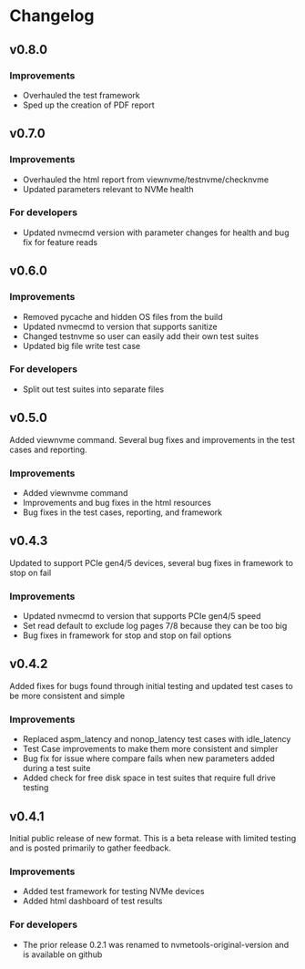 # Changelog

## v0.8.0

### Improvements
- Overhauled the test framework
- Sped up the creation of PDF report

## v0.7.0

### Improvements
- Overhauled the html report from viewnvme/testnvme/checknvme
- Updated parameters relevant to NVMe health

### For developers
- Updated nvmecmd version with parameter changes for health and bug fix for feature reads

## v0.6.0

### Improvements
- Removed pycache and hidden OS files from the build
- Updated nvmecmd to version that supports sanitize
- Changed testnvme so user can easily add their own test suites
- Updated big file write test case

### For developers
- Split out test suites into separate files

## v0.5.0

 Added viewnvme command.  Several bug fixes and improvements in the test cases and reporting.

### Improvements
- Added viewnvme command
- Improvements and bug fixes in the html resources
- Bug fixes in the test cases, reporting, and framework


## v0.4.3

 Updated to support PCIe gen4/5 devices, several bug fixes in framework to stop on fail

### Improvements
- Updated nvmecmd to version that supports PCIe gen4/5 speed
- Set read default to exclude log pages 7/8 because they can be too big
- Bug fixes in framework for stop and stop on fail options

## v0.4.2

Added fixes for bugs found through initial testing and updated test cases to be more consistent and
simple

### Improvements
- Replaced aspm_latency and nonop_latency test cases with idle_latency
- Test Case improvements to make them more consistent and simpler
- Bug fix for issue where compare fails when new parameters added during a test suite
- Added check for free disk space in test suites that require full drive testing

## v0.4.1

Initial public release of new format.  This is a beta release with limited testing and is posted
primarily to gather feedback.

### Improvements
- Added test framework for testing NVMe devices
- Added html dashboard of test results

### For developers
- The prior release 0.2.1 was renamed to nvmetools-original-version and is available on github


